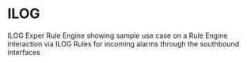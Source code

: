 # ILOG
ILOG Exper Rule Engine
showing sample use case on a Rule Engine interaction via ILOG Rules for incoming alarms through the southbound interfaces
